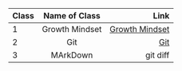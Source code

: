 | Class     | Name of Class       | Link          |
| :---      |     :---:           |          ---: |
| 1         |Growth Mindset	      | [Growth Mindset](https://enasbatayneh.github.io/reading-notes/growthmindset) |
| 2         |Git	                | [Git](https://enasbatayneh.github.io/reading-notes/Git)                      |
| 3         |MArkDown             | git diff      |
